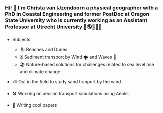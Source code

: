### Hi! 👋 I'm Christa van IJzendoorn a physical geographer with a PhD in Coastal Engineering and former PostDoc at Oregon State University who is currently working as an Assistant Professor at Utrecht University 🧐🌎🚴‍♀️🌈

- Subjects:
  - :desert_island: Beaches and Dunes 
  - ⏳ Sediment transport by Wind 🌪️ and Waves 🌊
  - :beach_umbrella: Nature-based solutions for challenges related to sea level rise and climate change
 
- :partly_sunny: Out in the field to study sand tranport by the wind
- :hammer_and_wrench: Working on aeolian transport simulations using Aeolis
- :notebook: Writing cool papers
